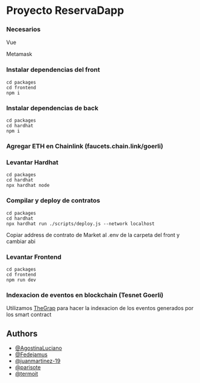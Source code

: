 # Proyecto ReservaDapp

### Necesarios 
Vue

Metamask

### Instalar dependencias del front
```
cd packages
cd frontend
npm i
```

### Instalar dependencias de back
```
cd packages
cd hardhat
npm i
```

### Agregar ETH en Chainlink (faucets.chain.link/goerli)

### Levantar Hardhat
```
cd packages
cd hardhat
npx hardhat node
```

### Compilar y deploy de contratos
```
cd packages
cd hardhat
npx hardhat run ./scripts/deploy.js --network localhost
```
Copiar address de contrato de Market al .env de la carpeta del front y cambiar abi

### Levantar Frontend
```
cd packages
cd frontend
npm run dev
```

### Indexacion de eventos en blockchain (Tesnet Goerli)
Utilizamos [TheGrap](https://thegraph.com/en/) para hacer la indexacion de los eventos generados por los smart contract

## Authors

- [@AgostinaLuciano](https://www.github.com/AgostinaLuciano)
- [@Fedejamus](https://www.github.com/Fedejamus)
- [@juanmartinez-19](https://www.github.com/juanmartinez-19)
- [@parisote](https://www.github.com/parisote)
- [@termoit](https://www.github.com/termoit)
